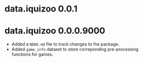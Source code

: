 # data.iquizoo 0.0.1

# data.iquizoo 0.0.0.9000

* Added a `NEWS.md` file to track changes to the package.
* Added `game_info` dataset to store correponding pre-processing functions for games.
